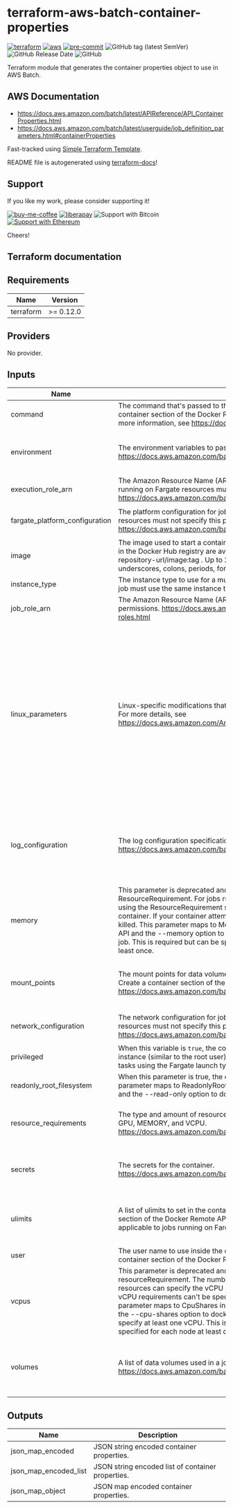 # terraform-aws-batch-container-properties

[![terraform](https://img.shields.io/badge/terraform-%23623CE4?style=flat-square&logo=terraform&logoColor=white)](https://www.terraform.io/)
[![aws](https://img.shields.io/badge/aws-%23232F3E?style=flat-square&logo=amazon-aws&logoColor=white)](https://docs.aws.amazon.com/index.html)
[![pre-commit](https://img.shields.io/badge/pre--commit-enabled-brightgreen?style=flat-square&logo=pre-commit&logoColor=white)](https://github.com/pre-commit/pre-commit)
![GitHub tag (latest SemVer)](https://img.shields.io/github/v/tag/karvounis/terraform-aws-batch-container-properties?sort=semver&color=blue&logoColor=white&logo=github&style=flat-square&label=latest)
![GitHub Release Date](https://img.shields.io/github/last-commit/karvounis/terraform-aws-batch-container-properties?logo=github)
![GitHub](https://img.shields.io/github/license/karvounis/terraform-aws-batch-container-properties?style=flat-square&logo=github)

Terraform module that generates the container properties object to use in AWS Batch.

## AWS Documentation
* https://docs.aws.amazon.com/batch/latest/APIReference/API_ContainerProperties.html
* https://docs.aws.amazon.com/batch/latest/userguide/job_definition_parameters.html#containerProperties

Fast-tracked using [Simple Terraform Template](https://github.com/karvounis/simple-terraform-template).

README file is autogenerated using [terraform-docs](https://github.com/terraform-docs/terraform-docs)!

## Support

If you like my work, please consider supporting it!

[![buy-me-coffee](https://img.shields.io/badge/Buy_me_coffee-%23FFDD00?style=flat-square&logo=buy-me-a-coffee&logoColor=black)](https://www.buymeacoffee.com/karvounis)
[![liberapay](https://img.shields.io/badge/liberapay-%23F6C915?style=flat-square&logo=liberapay&logoColor=black)](https://liberapay.com/karvounis/donate)
![Support with Bitcoin](https://img.shields.io/badge/BTC-bc1q4pqdchcm7q0p7jcy5aqelrasctlp7ld8wvkxjy-%23F7931A?style=flat-square&logo=bitcoin&logoColor=white)
[![Support with Ethereum](https://img.shields.io/badge/ETH-0x8fa53EBa0d1F724728ABbb6f9e79C13056ADc231-%23666fb1?style=flat-square&logo=ethereum&logoColor=white)](https://en.cryptobadges.io/donate/0x8fa53EBa0d1F724728ABbb6f9e79C13056ADc231)

Cheers!

## Terraform documentation

## Requirements

| Name | Version |
|------|---------|
| terraform | >= 0.12.0 |

## Providers

No provider.

## Inputs

| Name | Description | Type | Default | Required |
|------|-------------|------|---------|:--------:|
| command | The command that's passed to the container. This parameter maps to Cmd in the Create a container section of the Docker Remote API and the COMMAND parameter to docker run. For more information, see https://docs.docker.com/engine/reference/builder/#cmd. | `list(string)` | `[]` | no |
| environment | The environment variables to pass to the container. This is a list of maps. https://docs.aws.amazon.com/batch/latest/APIReference/API_KeyValuePair.html | <pre>list(object({<br>    name  = string<br>    value = string<br>  }))</pre> | `[]` | no |
| execution\_role\_arn | The Amazon Resource Name (ARN) of the execution role that AWS Batch can assume. Jobs running on Fargate resources must provide an execution role. https://docs.aws.amazon.com/batch/latest/userguide/execution-IAM-role.html | `string` | `null` | no |
| fargate\_platform\_configuration | The platform configuration for jobs running on Fargate resources. Jobs running on EC2 resources must not specify this parameter. https://docs.aws.amazon.com/batch/latest/APIReference/API_FargatePlatformConfiguration.html | <pre>object({<br>    platform_version = string<br>  })</pre> | `null` | no |
| image | The image used to start a container. This string is passed directly to the Docker daemon. Images in the Docker Hub registry are available by default. Other repositories are specified with repository-url/image:tag . Up to 255 letters (uppercase and lowercase), numbers, hyphens, underscores, colons, periods, forward slashes, and number signs are allowed | `string` | n/a | yes |
| instance\_type | The instance type to use for a multi-node parallel job. All node groups in a multi-node parallel job must use the same instance type. | `string` | `null` | no |
| job\_role\_arn | The Amazon Resource Name (ARN) of the IAM role that the container can assume for AWS permissions. https://docs.aws.amazon.com/AmazonECS/latest/developerguide/task-iam-roles.html | `string` | `null` | no |
| linux\_parameters | Linux-specific modifications that are applied to the container, such as Linux kernel capabilities. For more details, see https://docs.aws.amazon.com/AmazonECS/latest/APIReference/API_LinuxParameters.html | <pre>object({<br>    capabilities = object({<br>      add  = list(string)<br>      drop = list(string)<br>    })<br>    devices = list(object({<br>      containerPath = string<br>      hostPath      = string<br>      permissions   = list(string)<br>    }))<br>    initProcessEnabled = bool<br>    maxSwap            = number<br>    sharedMemorySize   = number<br>    swappiness         = number<br>    tmpfs = list(object({<br>      containerPath = string<br>      mountOptions  = list(string)<br>      size          = number<br>    }))<br>  })</pre> | `null` | no |
| log\_configuration | The log configuration specification for the container. https://docs.aws.amazon.com/batch/latest/APIReference/API_LogConfiguration.html | <pre>object({<br>    logDriver = string<br>    options   = map(string)<br>    secretOptions = list(object({<br>      name      = string<br>      valueFrom = string<br>    }))<br>  })</pre> | `null` | no |
| memory | This parameter is deprecated and not supported for jobs run on Fargate resources, use ResourceRequirement. For jobs run on EC2 resources can specify the memory requirement using the ResourceRequirement structure. The hard limit (in MiB) of memory to present to the container. If your container attempts to exceed the memory specified here, the container is killed. This parameter maps to Memory in the Create a container section of the Docker Remote API and the --memory option to docker run. You must specify at least 4 MiB of memory for a job. This is required but can be specified in several places; it must be specified for each node at least once. | `number` | n/a | yes |
| mount\_points | The mount points for data volumes in your container. This parameter maps to Volumes in the Create a container section of the Docker Remote API and the --volume option to docker run. https://docs.aws.amazon.com/batch/latest/APIReference/API_MountPoint.html | <pre>list(object({<br>    containerPath = string<br>    sourceVolume  = string<br>    readOnly      = bool<br>  }))</pre> | `[]` | no |
| network\_configuration | The network configuration for jobs running on Fargate resources. Jobs running on EC2 resources must not specify this parameter. https://docs.aws.amazon.com/batch/latest/APIReference/API_NetworkConfiguration.html | <pre>object({<br>    assignPublicIp = string<br>  })</pre> | `null` | no |
| privileged | When this variable is `true`, the container is given elevated privileges on the host container instance (similar to the root user). This parameter is not supported for Windows containers or tasks using the Fargate launch type. | `bool` | `null` | no |
| readonly\_root\_filesystem | When this parameter is true, the container is given read-only access to its root file system. This parameter maps to ReadonlyRootfs in the Create a container section of the Docker Remote API and the --read-only option to docker run. | `bool` | `null` | no |
| resource\_requirements | The type and amount of resources to assign to a container. The supported resources include GPU, MEMORY, and VCPU. https://docs.aws.amazon.com/batch/latest/APIReference/API_ResourceRequirement.html | <pre>list(object({<br>    type  = string<br>    value = string<br>  }))</pre> | `[]` | no |
| secrets | The secrets for the container. https://docs.aws.amazon.com/batch/latest/APIReference/API_Secret.html | <pre>list(object({<br>    name      = string<br>    valueFrom = string<br>  }))</pre> | `[]` | no |
| ulimits | A list of ulimits to set in the container. This parameter maps to Ulimits in the Create a container section of the Docker Remote API and the --ulimit option to docker run. This parameter isn't applicable to jobs running on Fargate resources and shouldn't be provided. | <pre>list(object({<br>    name      = string<br>    hardLimit = number<br>    softLimit = number<br>  }))</pre> | `[]` | no |
| user | The user name to use inside the container. This parameter maps to User in the Create a container section of the Docker Remote API and the --user option to docker run. | `string` | `null` | no |
| vcpus | This parameter is deprecated and not supported for jobs run on Fargate resources, see resourceRequirement. The number of vCPUs reserved for the container. Jobs running on EC2 resources can specify the vCPU requirement for the job using resourceRequirements but the vCPU requirements can't be specified both here and in the resourceRequirement structure. This parameter maps to CpuShares in the Create a container section of the Docker Remote API and the --cpu-shares option to docker run. Each vCPU is equivalent to 1,024 CPU shares. You must specify at least one vCPU. This is required but can be specified in several places. It must be specified for each node at least once. | `number` | n/a | yes |
| volumes | A list of data volumes used in a job. https://docs.aws.amazon.com/batch/latest/APIReference/API_Volume.html | <pre>list(object({<br>    host = object({<br>      sourcePath = string<br>    })<br>    name = string<br>  }))</pre> | `[]` | no |

## Outputs

| Name | Description |
|------|-------------|
| json\_map\_encoded | JSON string encoded container properties. |
| json\_map\_encoded\_list | JSON string encoded list of container properties. |
| json\_map\_object | JSON map encoded container properties. |

